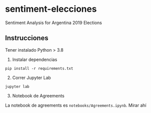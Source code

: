 # sentiment-elecciones
Sentiment Analysis for Argentina 2019 Elections

## Instrucciones

Tener instalado Python > 3.8

1. Instalar dependencias

```
pip install -r requirements.txt
```

2. Correr Jupyter Lab

```
jupyter lab
```

3. Notebook de Agreements

La notebook de agreements es `notebooks/Agreements.ipynb`. Mirar ahí
